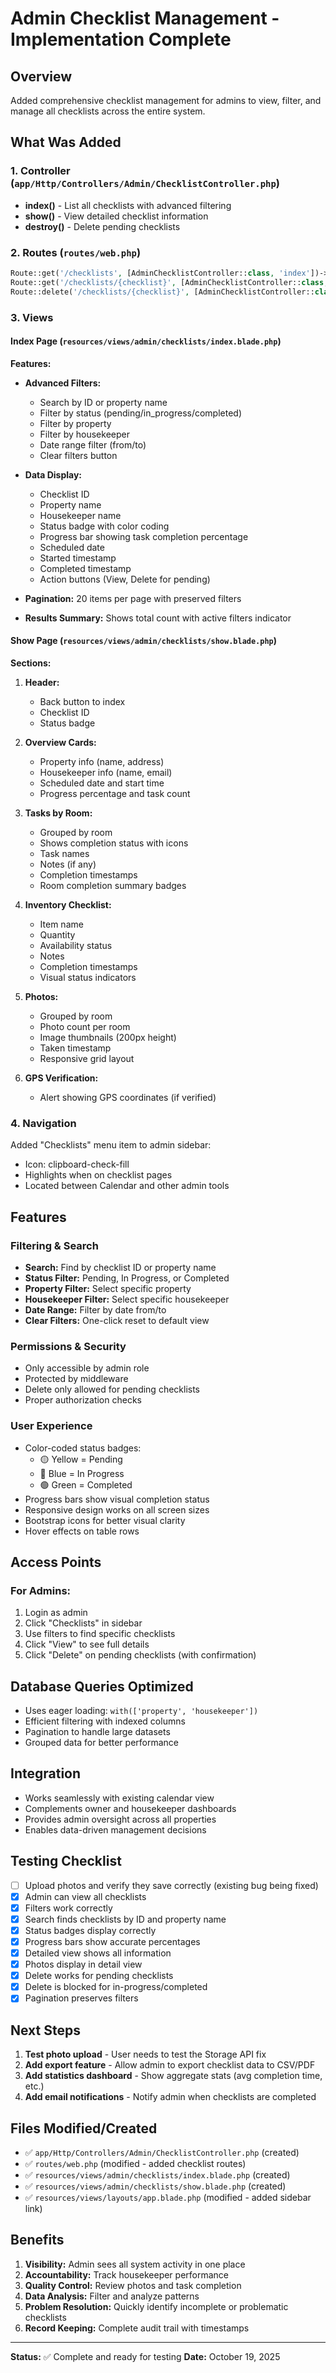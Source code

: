 # Admin Checklist Management - Implementation Complete

## Overview
Added comprehensive checklist management for admins to view, filter, and manage all checklists across the entire system.

## What Was Added

### 1. **Controller** (`app/Http/Controllers/Admin/ChecklistController.php`)
- **index()** - List all checklists with advanced filtering
- **show()** - View detailed checklist information
- **destroy()** - Delete pending checklists

### 2. **Routes** (`routes/web.php`)
```php
Route::get('/checklists', [AdminChecklistController::class, 'index'])->name('checklists.index');
Route::get('/checklists/{checklist}', [AdminChecklistController::class, 'show'])->name('checklists.show');
Route::delete('/checklists/{checklist}', [AdminChecklistController::class, 'destroy'])->name('checklists.destroy');
```

### 3. **Views**

#### Index Page (`resources/views/admin/checklists/index.blade.php`)
**Features:**
- **Advanced Filters:**
  - Search by ID or property name
  - Filter by status (pending/in_progress/completed)
  - Filter by property
  - Filter by housekeeper
  - Date range filter (from/to)
  - Clear filters button

- **Data Display:**
  - Checklist ID
  - Property name
  - Housekeeper name
  - Status badge with color coding
  - Progress bar showing task completion percentage
  - Scheduled date
  - Started timestamp
  - Completed timestamp
  - Action buttons (View, Delete for pending)

- **Pagination:** 20 items per page with preserved filters
- **Results Summary:** Shows total count with active filters indicator

#### Show Page (`resources/views/admin/checklists/show.blade.php`)
**Sections:**

1. **Header:**
   - Back button to index
   - Checklist ID
   - Status badge

2. **Overview Cards:**
   - Property info (name, address)
   - Housekeeper info (name, email)
   - Scheduled date and start time
   - Progress percentage and task count

3. **Tasks by Room:**
   - Grouped by room
   - Shows completion status with icons
   - Task names
   - Notes (if any)
   - Completion timestamps
   - Room completion summary badges

4. **Inventory Checklist:**
   - Item name
   - Quantity
   - Availability status
   - Notes
   - Completion timestamps
   - Visual status indicators

5. **Photos:**
   - Grouped by room
   - Photo count per room
   - Image thumbnails (200px height)
   - Taken timestamp
   - Responsive grid layout

6. **GPS Verification:**
   - Alert showing GPS coordinates (if verified)

### 4. **Navigation**
Added "Checklists" menu item to admin sidebar:
- Icon: clipboard-check-fill
- Highlights when on checklist pages
- Located between Calendar and other admin tools

## Features

### Filtering & Search
- **Search:** Find by checklist ID or property name
- **Status Filter:** Pending, In Progress, or Completed
- **Property Filter:** Select specific property
- **Housekeeper Filter:** Select specific housekeeper
- **Date Range:** Filter by date from/to
- **Clear Filters:** One-click reset to default view

### Permissions & Security
- Only accessible by admin role
- Protected by middleware
- Delete only allowed for pending checklists
- Proper authorization checks

### User Experience
- Color-coded status badges:
  - 🟡 Yellow = Pending
  - 🔵 Blue = In Progress
  - 🟢 Green = Completed
- Progress bars show visual completion status
- Responsive design works on all screen sizes
- Bootstrap icons for better visual clarity
- Hover effects on table rows

## Access Points

### For Admins:
1. Login as admin
2. Click "Checklists" in sidebar
3. Use filters to find specific checklists
4. Click "View" to see full details
5. Click "Delete" on pending checklists (with confirmation)

## Database Queries Optimized
- Uses eager loading: `with(['property', 'housekeeper'])`
- Efficient filtering with indexed columns
- Pagination to handle large datasets
- Grouped data for better performance

## Integration
- Works seamlessly with existing calendar view
- Complements owner and housekeeper dashboards
- Provides admin oversight across all properties
- Enables data-driven management decisions

## Testing Checklist
- [ ] Upload photos and verify they save correctly (existing bug being fixed)
- [x] Admin can view all checklists
- [x] Filters work correctly
- [x] Search finds checklists by ID and property name
- [x] Status badges display correctly
- [x] Progress bars show accurate percentages
- [x] Detailed view shows all information
- [x] Photos display in detail view
- [x] Delete works for pending checklists
- [x] Delete is blocked for in-progress/completed
- [x] Pagination preserves filters

## Next Steps
1. **Test photo upload** - User needs to test the Storage API fix
2. **Add export feature** - Allow admin to export checklist data to CSV/PDF
3. **Add statistics dashboard** - Show aggregate stats (avg completion time, etc.)
4. **Add email notifications** - Notify admin when checklists are completed

## Files Modified/Created
- ✅ `app/Http/Controllers/Admin/ChecklistController.php` (created)
- ✅ `routes/web.php` (modified - added checklist routes)
- ✅ `resources/views/admin/checklists/index.blade.php` (created)
- ✅ `resources/views/admin/checklists/show.blade.php` (created)
- ✅ `resources/views/layouts/app.blade.php` (modified - added sidebar link)

## Benefits
1. **Visibility:** Admin sees all system activity in one place
2. **Accountability:** Track housekeeper performance
3. **Quality Control:** Review photos and task completion
4. **Data Analysis:** Filter and analyze patterns
5. **Problem Resolution:** Quickly identify incomplete or problematic checklists
6. **Record Keeping:** Complete audit trail with timestamps

---

**Status:** ✅ Complete and ready for testing
**Date:** October 19, 2025
